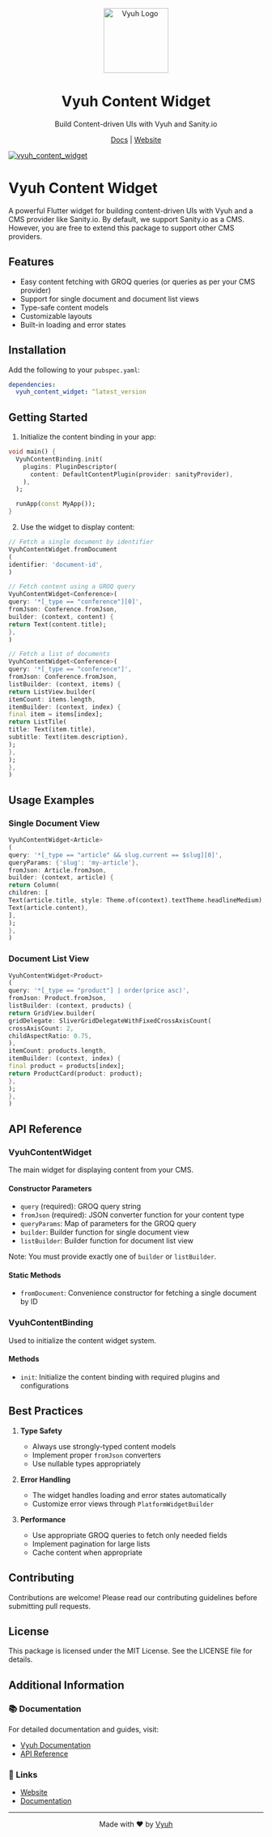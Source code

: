 <p align="center">
  <a href="https://vyuh.tech">
    <img src="https://github.com/vyuh-tech.png" alt="Vyuh Logo" height="128" />
  </a>
  <h1 align="center">Vyuh Content Widget</h1>
  <p align="center">Build Content-driven UIs with Vyuh and Sanity.io</p>
  <p align="center">
    <a href="https://docs.vyuh.tech">Docs</a> |
    <a href="https://vyuh.tech">Website</a>
  </p>
</p>

[![vyuh_content_widget](https://img.shields.io/pub/v/vyuh_content_widget.svg?label=vyuh_content_widget&logo=dart&color=blue&style=for-the-badge)](https://pub.dev/packages/vyuh_content_widget)

# Vyuh Content Widget

A powerful Flutter widget for building content-driven UIs with Vyuh and a CMS
provider like Sanity.io. By default, we support Sanity.io as a CMS. However, you
are free to extend this package to support other CMS providers.

## Features

- Easy content fetching with GROQ queries (or queries as per your CMS provider)
- Support for single document and document list views
- Type-safe content models
- Customizable layouts
- Built-in loading and error states

## Installation

Add the following to your `pubspec.yaml`:

```yaml
dependencies:
  vyuh_content_widget: ^latest_version
```

## Getting Started

1. Initialize the content binding in your app:

```dart
void main() {
  VyuhContentBinding.init(
    plugins: PluginDescriptor(
      content: DefaultContentPlugin(provider: sanityProvider),
    ),
  );

  runApp(const MyApp());
}
```

2. Use the widget to display content:

```dart
// Fetch a single document by identifier
VyuhContentWidget.fromDocument
(
identifier: 'document-id',
)

// Fetch content using a GROQ query
VyuhContentWidget<Conference>(
query: '*[_type == "conference"][0]',
fromJson: Conference.fromJson,
builder: (context, content) {
return Text(content.title);
},
)

// Fetch a list of documents
VyuhContentWidget<Conference>(
query: '*[_type == "conference"]',
fromJson: Conference.fromJson,
listBuilder: (context, items) {
return ListView.builder(
itemCount: items.length,
itemBuilder: (context, index) {
final item = items[index];
return ListTile(
title: Text(item.title),
subtitle: Text(item.description),
);
},
);
},
)
```

## Usage Examples

### Single Document View

```dart
VyuhContentWidget<Article>
(
query: '*[_type == "article" && slug.current == $slug][0]',
queryParams: {'slug': 'my-article'},
fromJson: Article.fromJson,
builder: (context, article) {
return Column(
children: [
Text(article.title, style: Theme.of(context).textTheme.headlineMedium),
Text(article.content),
],
);
},
)
```

### Document List View

```dart
VyuhContentWidget<Product>
(
query: '*[_type == "product"] | order(price asc)',
fromJson: Product.fromJson,
listBuilder: (context, products) {
return GridView.builder(
gridDelegate: SliverGridDelegateWithFixedCrossAxisCount(
crossAxisCount: 2,
childAspectRatio: 0.75,
),
itemCount: products.length,
itemBuilder: (context, index) {
final product = products[index];
return ProductCard(product: product);
},
);
},
)
```

## API Reference

### VyuhContentWidget

The main widget for displaying content from your CMS.

#### Constructor Parameters

- `query` (required): GROQ query string
- `fromJson` (required): JSON converter function for your content type
- `queryParams`: Map of parameters for the GROQ query
- `builder`: Builder function for single document view
- `listBuilder`: Builder function for document list view

Note: You must provide exactly one of `builder` or `listBuilder`.

#### Static Methods

- `fromDocument`: Convenience constructor for fetching a single document by ID

### VyuhContentBinding

Used to initialize the content widget system.

#### Methods

- `init`: Initialize the content binding with required plugins and
  configurations

## Best Practices

1. **Type Safety**

   - Always use strongly-typed content models
   - Implement proper `fromJson` converters
   - Use nullable types appropriately

2. **Error Handling**

   - The widget handles loading and error states automatically
   - Customize error views through `PlatformWidgetBuilder`

3. **Performance**
   - Use appropriate GROQ queries to fetch only needed fields
   - Implement pagination for large lists
   - Cache content when appropriate

## Contributing

Contributions are welcome! Please read our contributing guidelines before
submitting pull requests.

## License

This package is licensed under the MIT License. See the LICENSE file for
details.

## Additional Information

### 📚 Documentation

For detailed documentation and guides, visit:

- [Vyuh Documentation](https://docs.vyuh.tech)
- [API Reference](https://pub.dev/documentation/vyuh_content_widget/latest/)

### 🔗 Links

- [Website](https://vyuh.tech)
- [Documentation](https://docs.vyuh.tech)

---

<p align="center">
  Made with ❤️ by <a href="https://vyuh.tech">Vyuh</a>
</p>
